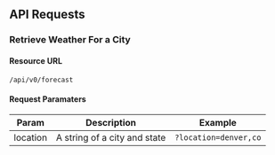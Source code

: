 ## API Requests

### Retrieve Weather For a City

#### Resource URL

```
/api/v0/forecast
```

#### Request Paramaters

| Param | Description | Example|
|---|---|---|
| location | A string of a city and state | `?location=denver,co` |
